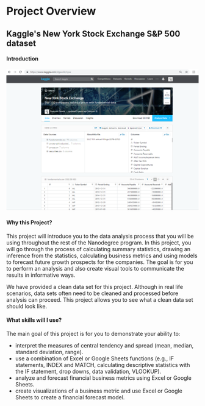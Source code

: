 # Project Overview

## Kaggle's New York Stock Exchange S&P 500 dataset

#### Introduction

![](kaggle-nyse-page.png)

#### Why this Project?

This project will introduce you to the data analysis process that you will be using throughout the rest of the Nanodegree program. In this project, you will go through the process of calculating summary statistics, drawing an inference from the statistics, calculating business metrics and using models to forecast future growth prospects for the companies. The goal is for you to perform an analysis and also create visual tools to communicate the results in informative ways.

We have provided a clean data set for this project. Although in real life scenarios, data sets often need to be cleaned and processed before analysis can proceed. This project allows you to see what a clean data set should look like.

#### What skills will I use?

The main goal of this project is for you to demonstrate your ability to:

- interpret the measures of central tendency and spread (mean, median, standard deviation, range).
- use a combination of Excel or Google Sheets functions (e.g., IF statements, INDEX and MATCH, calculating descriptive statistics with the IF statement, drop downs, data validation, VLOOKUP).
- analyze and forecast financial business metrics using Excel or Google Sheets.
- create visualizations of a business metric and use Excel or Google Sheets to create a financial forecast model.



 

